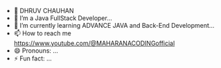 - 👋 DHRUV CHAUHAN 
- 🌱 I’m a Java FullStack Developer...
- 🌱 I’m currently learning ADVANCE JAVA and Back-End Development...
- 📫 How to reach me https://www.youtube.com/@MAHARANACODINGofficial
- 😄 Pronouns: ...
- ⚡ Fun fact: ...
<!---
DHRUVCHAUHAN6398/DHRUVCHAUHAN6398 is a ✨ special ✨ repository because its `README.md` (this file) appears on your GitHub profile.
You can click the Preview link to take a look at your changes.
--->
